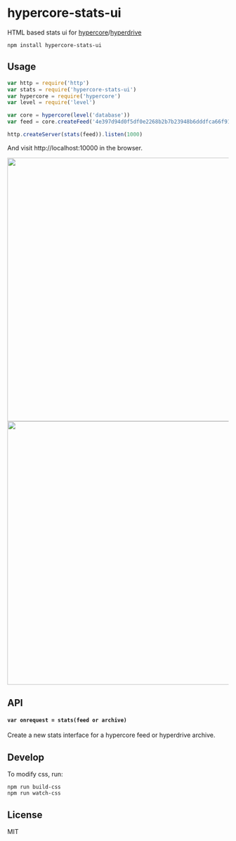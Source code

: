 # hypercore-stats-ui

HTML based stats ui for [hypercore](https://github.com/mafintosh/hypercore)/[hyperdrive](https://github.com/mafintosh/hyperdrive)

```
npm install hypercore-stats-ui
```

## Usage

``` js
var http = require('http')
var stats = require('hypercore-stats-ui')
var hypercore = require('hypercore')
var level = require('level')

var core = hypercore(level('database'))
var feed = core.createFeed('4e397d94d0f5df0e2268b2b7b23948b6dddfca66f91c2d452f404202e6d0f626')

http.createServer(stats(feed)).listen(1000)
```

And visit http://localhost:10000 in the browser.

<img src="https://mafintosh.github.io/assets/hypercore-stats.gif" width="600">
<img src="https://mafintosh.github.io/assets/hypercore-stats-uploader.gif" width="600">

## API

#### `var onrequest = stats(feed or archive)`

Create a new stats interface for a hypercore feed or hyperdrive archive.

## Develop

To modify css, run:
```
npm run build-css
npm run watch-css
```

## License

MIT
